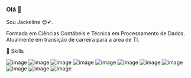 ### Olá 👋

 Sou Jackeline 😊✔.
 
 Formada em Ciências Contábeis e Técnica em Processamento de Dados.
 Atualmente em transição de carreira para a área de TI.
 
 🚀 Skills
  
 ![image](https://user-images.githubusercontent.com/101068316/165142027-9bf80066-18f0-48fd-b571-efb15a804c47.png)
 ![image](https://user-images.githubusercontent.com/101068316/165142105-318e29c0-124f-45a4-991d-78867f6d656e.png)
 ![image](https://user-images.githubusercontent.com/101068316/165142147-8fa2bf62-ff5c-40c6-9dcf-ec517fd70910.png)
 ![image](https://user-images.githubusercontent.com/101068316/165142199-f92e9742-86dc-498b-8957-5df964722482.png)
 ![image](https://user-images.githubusercontent.com/101068316/169174700-eff60bd2-b716-49bc-8be6-63550e194c12.png)
 ![image](https://user-images.githubusercontent.com/101068316/169174776-399515a5-6f73-4ac3-ab9b-c09ff61bce88.png)
 ![image](https://user-images.githubusercontent.com/101068316/169174831-4acb3ad6-6fd0-4011-83ae-c481685bb2db.png)
 ![image](https://user-images.githubusercontent.com/101068316/169174859-1b0f946c-1d52-4b1e-bee5-5d08486e9a6a.png)
 ![image](https://user-images.githubusercontent.com/101068316/182253937-aaeeeb00-22ad-435c-a31c-6fbf12cba396.png)
 ![image](https://user-images.githubusercontent.com/101068316/182253977-695264ac-a917-4fa5-9f2b-4f8e1a767dc0.png)
 ![image](https://user-images.githubusercontent.com/101068316/182254001-b52e6c18-817d-49e8-a831-547bb8d858d3.png)

 
 
 

